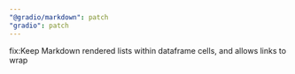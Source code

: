 ```yaml
---
"@gradio/markdown": patch
"gradio": patch
---
```


fix:Keep Markdown rendered lists within dataframe cells, and allows links to wrap
